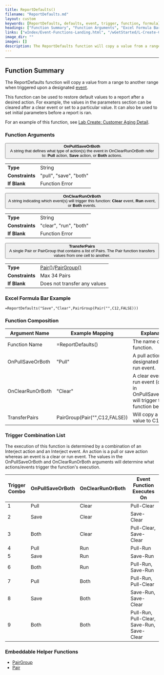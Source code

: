 ```yaml
---
title: ReportDefaults()
filename: "ReportDefaults.md"
layout: custom
keywords: [ReportDefaults, defaults, event, trigger, function, formula]
headings: ["Function Summary", "Function Arguments", "Excel Formula Bar Example", "Function Composition", "Trigger Combination List", "Embeddable Helper Functions"]
links: ["wIndex/Event-Functions-Landing.html", "/wGetStarted/L-Create-CustomerAgingDetail.html#reportdefaults", "https://docs.gointerject.com/wIndex/Pair.html", "https://docs.gointerject.com/wIndex/PairGroup.html", "PairGroup.html", "Pair.html"]
image_dir: ""
images: []
description: The ReportDefaults function will copy a value from a range to another range when triggered upon a designated event.
---
```

* * *

##  Function Summary

The ReportDefaults function will copy a value from a range to another range when triggered upon a designated [event](wIndex/Event-Functions-Landing.html).

This function can be used to restore default values to a report after a desired action. For example, the values in the parameters section can be cleared after a clear event or set to a particular value. It can also be used to set initial parameters before a report is ran.

For an example of this function, see [Lab Create: Customer Aging Detail](/wGetStarted/L-Create-CustomerAgingDetail.html#reportdefaults).

###  Function Arguments

<button class="collapsible-parameter">**OnPullSaveOrBoth**<br>A string that defines what type of action(s) the event in OnClearRunOrBoth refer to: **Pull** action, **Save** action, or **Both** actions.</button>
<div markdown="1" class="panel-parameter">
<table>
  <tbody>
    <tr>
		<td class="pph"><b>Type</b></td>
		<td>String</td>
    </tr>
    <tr>
		<td class="pph"><b>Constraints</b></td>
		<td>"pull", "save", "both"</td>
    </tr>
    <tr>
		<td class="pph"><b>If Blank</b></td>
		<td>Function Error</td>
    </tr>
  </tbody>
</table>
</div>

<button class="collapsible-parameter">**OnClearRunOrBoth**<br>A string indicating which event(s) will trigger this function: **Clear** event, **Run** event, or **Both** events.</button>
<div markdown="1" class="panel-parameter">
<table>
  <tbody>
    <tr>
		<td class="pph"><b>Type</b></td>
		<td>String</td>
    </tr>
    <tr>
		<td class="pph"><b>Constraints</b></td>
		<td>"clear", "run", "both"</td>
    </tr>
    <tr>
		<td class="pph"><b>If Blank</b></td>
		<td>Function Error</td>
    </tr>
  </tbody>
</table>
</div>

<button class="collapsible-parameter">**TransferPairs**<br>A single Pair or PairGroup that contains a list of Pairs. The Pair function transfers values from one cell to another.</button>
<div markdown="1" class="panel-parameter">
<table>
  <tbody>
    <tr>
		<td class="pph"><b>Type</b></td>
		<td><a href="https://docs.gointerject.com/wIndex/Pair.html">Pair()</a>/<a href="https://docs.gointerject.com/wIndex/PairGroup.html">PairGroup()</a></td>
    </tr>
    <tr>
		<td class="pph"><b>Constraints</b></td>
		<td>Max 34 Pairs</td>
    </tr>
    <tr>
		<td class="pph"><b>If Blank</b></td>
		<td>Does not transfer any values</td>
    </tr>
  </tbody>
</table>
</div>

###  Excel Formula Bar Example

```Excel
=ReportDefaults("Save","Clear",PairGroup(Pair("",C12,FALSE)))
```

###  Function Composition

| Argument Name  |  Example Mapping  |  Explanation   |  
|------|------|------|
|  Function Name  |  =ReportDefaults()  |  The name of this function.  |  
|  OnPullSaveOrBoth  |  "Pull"  |  A pull action is designated as the run event.  |  
|  OnClearRunOrBoth  |  "Clear"  |  A clear event or run event (defined in OnPullSaveOrBoth) will trigger this function being ran.  |  
|  TransferPairs  |  PairGroup(Pair("",C12,FALSE))  |  Will copy a blank value to C12.  |  

###  Trigger Combination List

The execution of this function is determined by a combination of an Interject action and an Interject event. An action is a pull or save action whereas an event is a clear or run event. The values in the OnPullSaveOrBoth and OnClearRunOrBoth arguments will determine what actions/events trigger the function's execution.

| Trigger Combo  |  OnPullSaveOrBoth  |  OnClearRunOrBoth   |  Event Function Executes On  |
|------|------|------|------|
| 1  |  Pull  |  Clear   |  Pull-Clear  |
| 2  |  Save  |  Clear   |  Save-Clear  |
| 3  |  Both  |  Clear   |  Pull-Clear, Save-Clear  |
| 4  |  Pull  |  Run   |  Pull-Run  |
| 5  |  Save  |  Run   |  Save-Run  |
| 6  |  Both  |  Run   |  Pull-Run, Save-Run  |
| 7  |  Pull  |  Both   |  Pull-Run, Pull-Clear  |
| 8  |  Save  |  Both   |  Save-Run, Save-Clear  |
| 9  |  Both  |  Both   |  Pull-Run, Pull-Clear, Save-Run, Save-Clear  |

###  Embeddable Helper Functions

* [PairGroup](PairGroup.html)
* [Pair](Pair.html)
